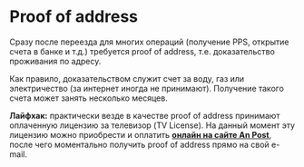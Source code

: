 # Proof of address

Сразу после переезда для многих операций (получение PPS, открытие счета в банке и т.д.) требуется proof of address, т.е. доказательство проживания по адресу. 

Как правило, доказательством служит счет за воду, газ или электричество (за интернет иногда не принимают). Получение такого счета может занять несколько месяцев. 

**Лайфхак:** практически везде в качестве proof of address принимают оплаченную лицензию за телевизор (TV License). На данный момент эту лицензию можно приобрести и оплатить **[онлайн на сайте An Post](https://www.tvlicence.ie/Homepage.aspx)**, после чего моментально получить proof of address прямо на свой e-mail.
